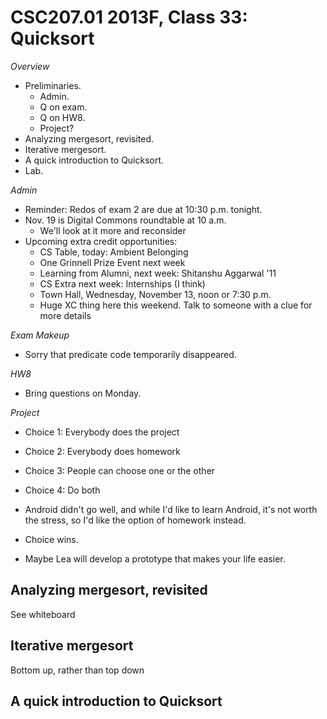 CSC207.01 2013F, Class 33: Quicksort
====================================

_Overview_

* Preliminaries.
    * Admin.
    * Q on exam.
    * Q on HW8.
    * Project?
* Analyzing mergesort, revisited.
* Iterative mergesort.
* A quick introduction to Quicksort.
* Lab.

_Admin_

* Reminder: Redos of exam 2 are due at 10:30 p.m. tonight.
* Nov. 19 is Digital Commons roundtable at 10 a.m.
    * We'll look at it more and reconsider
* Upcoming extra credit opportunities:
    * CS Table, today:  Ambient Belonging
    * One Grinnell Prize Event next week
    * Learning from Alumni, next week: Shitanshu Aggarwal '11
    * CS Extra next week: Internships (I think)
    * Town Hall, Wednesday, November 13, noon or 7:30 p.m.
    * Huge XC thing here this weekend.  Talk to someone with a clue for more details

_Exam Makeup_

* Sorry that predicate code temporarily disappeared.

_HW8_

* Bring questions on Monday.

_Project_

* Choice 1: Everybody does the project
* Choice 2: Everybody does homework
* Choice 3: People can choose one or the other
* Choice 4: Do both

* Android didn't go well, and while I'd like to learn Android, it's not worth
  the stress, so I'd like the option of homework instead.
* Choice wins.
* Maybe Lea will develop a prototype that makes your life easier.

Analyzing mergesort, revisited
------------------------------

See whiteboard

Iterative mergesort
-------------------

Bottom up, rather than top down

A quick introduction to Quicksort
---------------------------------


